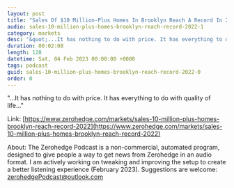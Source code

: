 ```yaml
---
layout: post
title: "Sales Of $10 Million-Plus Homes In Brooklyn Reach A Record In 2022"
audio: sales-10-million-plus-homes-brooklyn-reach-record-2022-1
category: markets
desc: "&quot;...It has nothing to do with price. It has everything to do with quality of life...&quot;"
duration: 00:02:08
length: 128
datetime: Sat, 04 Feb 2023 00:00:00 +0000
tags: podcast
guid: sales-10-million-plus-homes-brooklyn-reach-record-2022-0
order: 0
---
```

&quot;...It has nothing to do with price. It has everything to do with quality of life...&quot;

Link: [https://www.zerohedge.com/markets/sales-10-million-plus-homes-brooklyn-reach-record-2022](https://www.zerohedge.com/markets/sales-10-million-plus-homes-brooklyn-reach-record-2022)

About: The Zerohedge Podcast is a non-commercial, automated program, designed to give people a way to get news from Zerohedge in an audio format.  I am actively working on tweaking and improving the setup to create a better listening experience (February 2023).  Suggestions are welcome: [zerohedgePodcast@outlook.com](mailto:zerohedgePodcast@outlook.com)